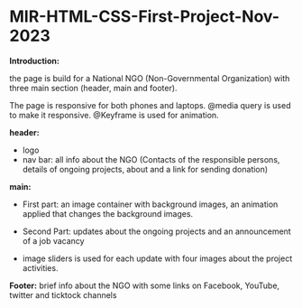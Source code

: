 # MIR-HTML-CSS-First-Project-Nov-2023


**Introduction:**

the page is build for a National NGO (Non-Governmental Organization) with three main section (header, main and footer).

The page is responsive for both phones and laptops. @media query is used to make it responsive.
@Keyframe is used for animation.


**header:**
- logo
- nav bar: all info about the NGO (Contacts of the responsible persons, details of ongoing projects, about and a link for sending donation)


**main:**
- First part: an image container with background images, an animation applied that changes the background images.

- Second Part: updates about the ongoing projects and an announcement of a job vacancy
- image sliders is used for each update with four images about the project activities.

**Footer:**
brief info about the NGO with some links on Facebook, YouTube, twitter and ticktock channels 

